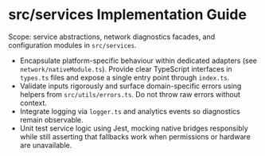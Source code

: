 # src/services Implementation Guide

Scope: service abstractions, network diagnostics facades, and configuration modules in `src/services`.

- Encapsulate platform-specific behaviour within dedicated adapters (see `network/nativeModule.ts`). Provide clear TypeScript interfaces in `types.ts` files and expose a single entry point through `index.ts`.
- Validate inputs rigorously and surface domain-specific errors using helpers from `src/utils/errors.ts`. Do not throw raw errors without context.
- Integrate logging via `logger.ts` and analytics events so diagnostics remain observable.
- Unit test service logic using Jest, mocking native bridges responsibly while still asserting that fallbacks work when permissions or hardware are unavailable.
